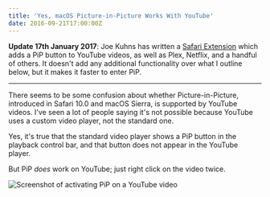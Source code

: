 ```yaml
---
title: 'Yes, macOS Picture-in-Picture Works With YouTube'
date: 2016-09-21T17:00:00Z
---
```


**Update 17th January 2017**: Joe Kuhns has written a
[Safari Extension](https://github.com/JoeKuhns/PiedPiPer.safariextension) which
adds a PiP button to YouTube videos, as well as Plex, Netflix, and a handful of
others. It doesn't add any additional functionality over what I outline below,
but it makes it faster to enter PiP.

---

There seems to be some confusion about whether Picture-in-Picture, introduced in
Safari 10.0 and macOS Sierra, is supported by YouTube videos. I've seen a lot of
people saying it's not possible because YouTube uses a custom video player, not
the standard one.

Yes, it's true that the standard video player shows a PiP button in the playback
control bar, and that button does not appear in the YouTube player.

But PiP _does_ work on YouTube; just right click on the video twice.

![Screenshot of activating PiP on a YouTube video](/images/2016/09/21/youtube-pip.png)

